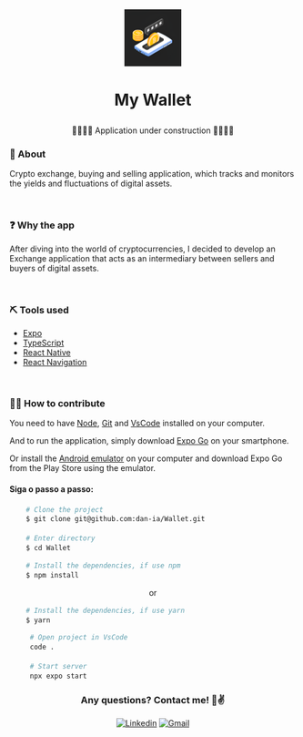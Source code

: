 
<div align="center">
  <img src="./src/assets/icon.png" width="100px" height="100px">
</div>


<h1 align='center'>
 <p>My Wallet</p>
</h1>





<p align="center">🚧👷🏽‍♀️ Application under construction 👷🏽‍♀️🚧</p>

### 📕 About

Crypto exchange, buying and selling application, which tracks and monitors the yields and fluctuations of digital assets.

&nbsp;

### ❓ Why the app

After diving into the world of cryptocurrencies, I decided to develop an Exchange application that acts as an intermediary between sellers and buyers of digital assets.

&nbsp;

### ⛏️ Tools used

- [Expo](https://docs.expo.dev/)
- [TypeScript](https://www.typescriptlang.org/docs/)
- [React Native](https://reactnative.dev/docs/getting-started)
- [React Navigation](https://reactnavigation.org/docs/getting-started/)

&nbsp;

### 🤝🏽 How to contribute

You need to have [Node](https://nodejs.org/en/download), [Git](https://git-scm.com/download/win) and [VsCode](https://code.visualstudio.com/download) installed on your computer.

And to run the application, simply download [Expo Go](https://play.google.com/store/apps/details?id=host.exp.exponent&hl=pt_BR&gl=US) on your smartphone.

Or install the [Android emulator](https://developer.android.com/studio?hl=pt-br) on your computer and download Expo Go from the Play Store using the emulator.

#### Siga o passo a passo:

````bash
    # Clone the project
    $ git clone git@github.com:dan-ia/Wallet.git

    # Enter directory
    $ cd Wallet
````
````bash
    # Install the dependencies, if use npm
    $ npm install
````
<p align="center">or</p>

````bash
    # Install the dependencies, if use yarn
    $ yarn
````

```` bash
     # Open project in VsCode
     code .

     # Start server
     npx expo start
````
<div align="center">

<h3> Any questions? Contact me! 🩵✌️</h3>

[![Linkedin](https://img.shields.io/badge/Linkedin-1d1e25?style=for-the-badge&logo=linkedin&logoColor=0967c5)](https://www.linkedin.com/in/dan-ia/)
[![Gmail](https://img.shields.io/badge/Gmail-1d1e25?style=for-the-badge&logo=gmail&logoColor=white)](mailto:danieillsilvarv411@gmail.com)


</div>

